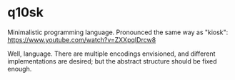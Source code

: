 # q10sk
Minimalistic programming language.
Pronounced the same way as "kiosk":
https://www.youtube.com/watch?v=ZXXpqIDrcw8

Well, language. There are multiple encodings envisioned,
and different implementations are desired;
but the abstract structure should be fixed enough.
